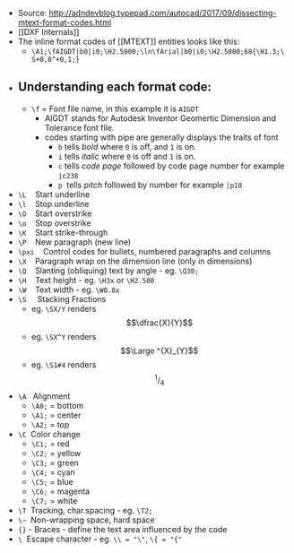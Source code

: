 - Source: <http://adndevblog.typepad.com/autocad/2017/09/dissecting-mtext-format-codes.html>
- [[DXF Internals]]
- The inline format codes of [[MTEXT]] entities looks like this:
	- `\A1;\fAIGDT|b0|i0;\H2.5000;\ln\fArial|b0|i0;\H2.5000;68{\H1.3;\S+0,8^+0,1;}`
- ## Understanding each format code:
	- `\f` = Font file name, in this example it is `AIGDT`
		- AIGDT stands for Autodesk Inventor Geomertic Dimension and Tolerance font file.
		- codes starting with pipe are generally displays the traits of font
			- `b` tells _bold_ where `0` is off, and `1` is on.
			- `i` tells _italic_ where `0` is off and `1` is on.
			- `c` tells _code page_ followed by code page number for example `|c238`
			- `p`  tells _pitch_ followed by number for example `|p10`
- `\L`    Start underline
- `\l`    Stop underline
- `\O`    Start overstrike
- `\o`    Stop overstrike
- `\K`    Start strike-through
- `\P`    New paragraph (new line)
- `\pxi`    Control codes for bullets, numbered paragraphs and columns
- `\X`    Paragraph wrap on the dimension line (only in dimensions)
- `\Q`    Slanting (obliquing) text by angle - eg. `\Q30;`
- `\H`    Text height - eg. `\H3x` or `\H2.500`
- `\W`    Text width - eg. `\W0.8x`
- `\S`     Stacking Fractions
	- eg. `\SX/Y` renders $$\dfrac{X}{Y}$$
	- eg. `\SX^Y` renders $$\Large ^{X}_{Y}$$
	- eg. `\S1#4` renders $$^1/_4$$
- `\A`   Alignment
	- `\A0;` = bottom
	- `\A1;` = center
	- `\A2;` = top
- `\C`  Color change
	- `\C1;` = red
	- `\C2;` = yellow
	- `\C3;` = green
	- `\C4;` = cyan
	- `\C5;` = blue
	- `\C6;` = magenta
	- `\C7;` = white
- `\T`  Tracking, char.spacing - eg. `\T2;`
- `\~`  Non-wrapping space, hard space
- `{}` - Braces - define the text area influenced by the code
- `\`  Escape character - eg. `\\ = "\"`, `\{ = "{"`